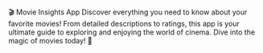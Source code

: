 🎬 Movie Insights App Discover everything you need to know about your favorite movies! From detailed descriptions to ratings, this app is your ultimate guide to exploring and enjoying the world of cinema. Dive into the magic of movies today! 🌟
